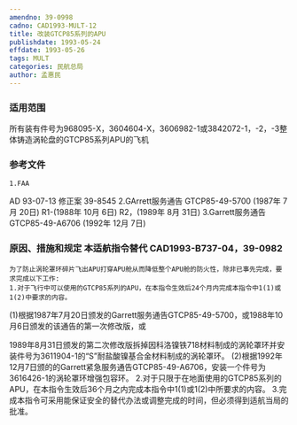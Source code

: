 ```yaml
---
amendno: 39-0998
cadno: CAD1993-MULT-12
title: 改装GTCP85系列的APU
publishdate: 1993-05-24
effdate: 1993-05-26
tags: MULT
categories: 民航总局
author: 孟惠民
---
```


### 适用范围 
所有装有件号为968095-X，3604604-X，3606982-1或3842072-1，-2，-3整体铸造涡轮盘的GTCP85系列APU的飞机

### 参考文件
    1.FAA 
AD 93-07-13 修正案 39-8545 
2.GArrett服务通告 GTCP85-49-5700 (1987年 7月 20日) R1-(1988年 10月 6日)                R2，(1989年 8月 31日) 
3.Garrett服务通告 GTCP85-49-A6706 (1992年 12月 7日) 


### 原因、措施和规定 本适航指令替代 CAD1993-B737-04，39-0982 
    为了防止涡轮罩环碎片飞出APU打穿APU舱从而降低整个APU舱的防火性，除非已事先完成，要求完成以下工作: 
    1.对于飞行中可以使用的GTCP85系列的APU，在本指令生效后24个月内完成本指令中1(1)或1(2)中要求的内容。 
(1)根据1987年7月20日颁发的Garrett服务通告GTCP85-49-5700，或1988年10月6日颁发的该通告的第一次修改版，或
       
1989年8月31日颁发的第二次修改版拆掉因科洛镍铁718材料制成的涡轮罩环并安装件号为3611904-1的“S”耐盐酸镍基合金材料制成的涡轮罩环。 
(2)根据1992年12月7日颁的的Garrett紧急服务通告GTCP85-49-A6706，安装一个件号为3616426-1的涡轮罩环增强包容环。
    2.对于只限于在地面使用的GTCP85系列的APU，在本指令生效后36个月之内完成本指令中1(1)或1(2)中所要求的内容。 
    3.完成本指令可采用能保证安全的替代办法或调整完成的时间，但必须得到适航当局的批准。

